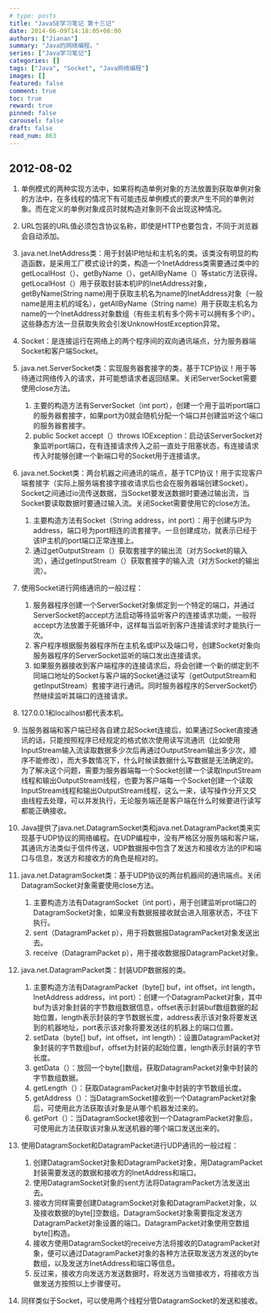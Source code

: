 ```yaml
---
# type: posts 
title: "JavaSE学习笔记 第十三记"
date: 2014-06-09T14:18:05+08:00
authors: ["Jianan"]
summary: "Java的网络编程。"
series: ["Java学习笔记"]
categories: []
tags: ["Java", "Socket", "Java网络编程"]
images: []
featured: false
comment: true
toc: true
reward: true
pinned: false
carousel: false
draft: false
read_num: 863
---
```


## 2012-08-02

1. 单例模式的两种实现方法中，如果将构造单例对象的方法放置到获取单例对象的方法中，在多线程的情况下有可能违反单例模式的要求产生不同的单例对象。而在定义的单例对象成员时就构造对象则不会出现这种情况。

2. URL包装的URL值必须包含协议名称，即使是HTTP也要包含，不同于浏览器会自动添加。

3. java.net.InetAddress类：用于封装IP地址和主机名的类。该类没有明显的构造函数，是采用工厂模式设计的类，构造一个InetAddress类需要通过类中的getLocalHost（）、getByName（）、getAllByName（）等static方法获得。getLocalHost（）用于获取封装本机IP的InetAddress对象，getByName(String name)用于获取主机名为name的InetAddress对象（一般name是用主机的域名），getAllByName（String name）用于获取主机名为name的一个InetAddress对象数组（有些主机有多个网卡可以拥有多个IP）。这些静态方法一旦获取失败会引发UnknowHostException异常。

4. Socket：是连接运行在网络上的两个程序间的双向通讯端点，分为服务器端Socket和客户端Socket。

5. java.net.ServerSocket类：实现服务器套接字的类，基于TCP协议！用于等待通过网络传入的请求，并可能想请求者返回结果。关闭ServerSocket需要使用close方法。
    1. 主要的构造方法有ServerSocket（int port），创建一个用于监听port端口的服务器套接字，如果port为0就会随机分配一个端口并创建监听这个端口的服务器套接字。
    2.  public Socket accept（）throws IOException：启动该ServerSocket对象监听port端口，在有连接请求传入之前一直处于阻塞状态，有连接请求传入时能够创建一个新端口号的Socket用于连接请求。

6. java.net.Socket类：两台机器之间通讯的端点，基于TCP协议！用于实现客户端套接字（实际上服务端套接字接收请求后也会在服务器端创建Socket）。Socket之间通过io流传送数据，当Socket要发送数据时要通过输出流，当Socket要读取数据时要通过输入流。关闭Socket需要使用它的close方法。
    1. 主要构造方法有Socket（String address，int port）：用于创建与IP为address，端口号为port相连的流套接字。一旦创建成功，就表示已经于该IP主机的port端口正常连接上。
    2. 通过getOutputStream（）获取套接字的输出流（对方Socket的输入流），通过getInputStream（）获取套接字的输入流（对方Socket的输出流）。

7. 使用Socket进行网络通讯的一般过程：
    1. 服务器程序创建一个ServerSocket对象绑定到一个特定的端口，并通过ServerSocket的accept方法启动等待监听客户的连接请求功能，一般将accept方法放置于死循环中，这样每当监听到客户连接请求时才能执行一次。
    2. 客户程序根据服务器程序所在主机名或IP以及端口号，创建Socket对象向服务器程序的ServerSocket监听的端口发出连接请求。
    3. 如果服务器接收到客户端程序的连接请求后，将会创建一个新的绑定到不同端口地址的Socket与客户端的Socket通过读写（getOutputStream和getInputStream）套接字进行通讯。同时服务器程序的ServerSocket仍然继续监听其端口的连接请求。

8. 127.0.0.1和localhost都代表本机。

9. 当服务器端和客户端已经各自建立起Socket连接后，如果通过Socket直接通讯的话，只能按照程序已经规定的格式依次使用读写流通讯（比如使用InputStream输入流读取数据多少次后再通过OutputStream输出多少次，顺序不能修改），而大多数情况下，什么时候读数据什么写数据是无法确定的。为了解决这个问题，需要为服务器端每一个Socket创建一个读取InputStream线程和输出OutputStream线程，也要为客户端每一个Socket创建一个读取InputStream线程和输出OutputStream线程，这么一来，读写操作分开又交由线程去处理，可以并发执行，无论服务端还是客户端在什么时候要进行读写都能正确接收。

10. Java提供了java.net.DatagramSocket类和java.net.DatagramPacket类来实现基于UDP协议的网络编程。在UDP编程中，没有严格区分服务端和客户端，其通讯方法类似于信件传送，UDP数据报中包含了发送方和接收方法的IP和端口与信息，发送方和接收方的角色是相对的。

11. java.net.DatagramSocket类：基于UDP协议的两台机器间的通讯端点。关闭DatagramSocket对象需要使用close方法。
    1. 主要构造方法有DatagramSocket（int port），用于创建监听prot端口的DatagramSocket对象，如果没有数据报接收就会进入阻塞状态，不往下执行。
    2. sent（DatagramPacket p），用于将数据报DatagramPacket对象发送出去。
    3. receive（DatagramPacket p），用于接收数据报DatagramPacket对象。

12. java.net.DatagramPacket类：封装UDP数据报的类。
    1. 主要构造方法有DatagramPacket（byte[] buf，int offset，int length，InetAddress address，int port）：创建一个DatagramPacket对象，其中buf为该对象封装的字节数组数据信息，offset表示封装buf数组数据的起始位置，length表示封装的字节数据长度，address表示该对象将要发送到的机器地址，port表示该对象将要发送往的机器上的端口位置。
    2. setData（byte[] buf，int offset，int length）：设置DatagramPacket对象封装的字节数组buf，offset为封装的起始位置，length表示封装的字节长度。
    3. getData（）：放回一个byte[]数组，获取DatagramPacket对象中封装的字节数组数据。
    4. getLength（）：获取DatagramPacket对象中封装的字节数组长度。
    5. getAddress（）：当DatagramSocket接收到一个DatagramPacket对象后，可使用此方法获取该对象是从哪个机器发过来的。
    6. getPort（）：当DatagramSocket接收到一个DatagramPacket对象后，可使用此方法获取该对象从发送机器的哪个端口发送出来的。

13. 使用DatagramSocket和DatagramPacket进行UDP通讯的一般过程：
    1. 创建DatagramSocket对象和DatagramPacket对象，用DatagramPacket封装需要发送的数据和接收方的InetAddress和端口。
    2. 使用DatagramSocket对象的sent方法将DatagramPacket方法发送出去。
    3. 接收方同样需要创建DatagramSocket对象和DatagramPacket对象，以及接收数据的byte[]空数组。DatagramSocket对象需要指定发送方DatagramPacket对象设置的端口。DatagramPacket对象使用空数组byte[]构造。
    4. 接收方使用DatagramSocket的receive方法将接收的DatagramPacket对象，便可以通过DatagramPacket对象的各种方法获取发送方发送的byte数组，以及发送方InetAddress和端口等信息。
    5. 反过来，接收方向发送方发送数据时，将发送方当做接收方，将接收方当做发送方按照以上步骤便可。

14. 同样类似于Socket，可以使用两个线程分管DatagramSocket的发送和接收。
